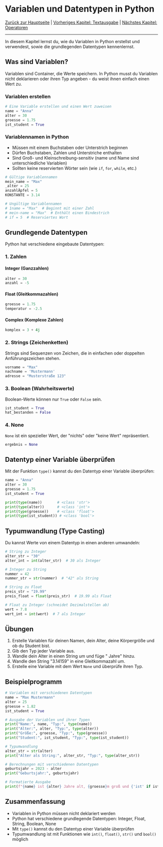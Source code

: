 # Variablen und Datentypen in Python

[Zurück zur Hauptseite](/Projekte/Kapitel_0/Anfang_Lese_Mich.md) | [Vorheriges Kapitel: Textausgabe](/Projekte/1-Textausgabe_InDerKonsole.py) | [Nächstes Kapitel: Operatoren](Operatoren.md)

---

In diesem Kapitel lernst du, wie du Variablen in Python erstellst und verwendest, sowie die grundlegenden Datentypen kennenlernst.

## Was sind Variablen?

Variablen sind Container, die Werte speichern. In Python musst du Variablen nicht deklarieren oder ihren Typ angeben - du weist ihnen einfach einen Wert zu.

### Variablen erstellen

```python
# Eine Variable erstellen und einen Wert zuweisen
name = "Anna"
alter = 30
groesse = 1.75
ist_student = True
```

### Variablennamen in Python

- Müssen mit einem Buchstaben oder Unterstrich beginnen
- Dürfen Buchstaben, Zahlen und Unterstriche enthalten
- Sind Groß- und Kleinschreibung-sensitiv (name und Name sind unterschiedliche Variablen)
- Sollten keine reservierten Wörter sein (wie `if`, `for`, `while`, etc.)

```python
# Gültige Variablennamen
mein_name = "Max"
_alter = 25
anzahlÄpfel = 5
KONSTANTE = 3.14

# Ungültige Variablennamen
# 1name = "Max"  # Beginnt mit einer Zahl
# mein-name = "Max"  # Enthält einen Bindestrich
# if = 5  # Reserviertes Wort
```

## Grundlegende Datentypen

Python hat verschiedene eingebaute Datentypen:

### 1. Zahlen

#### Integer (Ganzzahlen)
```python
alter = 30
anzahl = -5
```

#### Float (Gleitkommazahlen)
```python
groesse = 1.75
temperatur = -2.5
```

#### Complex (Komplexe Zahlen)
```python
komplex = 3 + 4j
```

### 2. Strings (Zeichenketten)

Strings sind Sequenzen von Zeichen, die in einfachen oder doppelten Anführungszeichen stehen.

```python
vorname = "Max"
nachname = 'Mustermann'
adresse = "Musterstraße 123"
```

### 3. Boolean (Wahrheitswerte)

Boolean-Werte können nur `True` oder `False` sein.

```python
ist_student = True
hat_bestanden = False
```

### 4. None

`None` ist ein spezieller Wert, der "nichts" oder "keine Wert" repräsentiert.

```python
ergebnis = None
```

## Datentyp einer Variable überprüfen

Mit der Funktion `type()` kannst du den Datentyp einer Variable überprüfen:

```python
name = "Anna"
alter = 30
groesse = 1.75
ist_student = True

print(type(name))       # <class 'str'>
print(type(alter))      # <class 'int'>
print(type(groesse))    # <class 'float'>
print(type(ist_student)) # <class 'bool'>
```

## Typumwandlung (Type Casting)

Du kannst Werte von einem Datentyp in einen anderen umwandeln:

```python
# String zu Integer
alter_str = "30"
alter_int = int(alter_str)  # 30 als Integer

# Integer zu String
nummer = 42
nummer_str = str(nummer)  # "42" als String

# String zu Float
preis_str = "19.99"
preis_float = float(preis_str)  # 19.99 als Float

# Float zu Integer (schneidet Dezimalstellen ab)
wert = 7.8
wert_int = int(wert)  # 7 als Integer
```

## Übungen

1. Erstelle Variablen für deinen Namen, dein Alter, deine Körpergröße und ob du Student bist.
2. Gib den Typ jeder Variable aus.
3. Wandle dein Alter in einen String um und füge " Jahre" hinzu.
4. Wandle den String "3.14159" in eine Gleitkommazahl um.
5. Erstelle eine Variable mit dem Wert `None` und überprüfe ihren Typ.

## Beispielprogramm

```python
# Variablen mit verschiedenen Datentypen
name = "Max Mustermann"
alter = 25
groesse = 1.82
ist_student = True

# Ausgabe der Variablen und ihrer Typen
print("Name:", name, "Typ:", type(name))
print("Alter:", alter, "Typ:", type(alter))
print("Größe:", groesse, "Typ:", type(groesse))
print("Student:", ist_student, "Typ:", type(ist_student))

# Typumwandlung
alter_str = str(alter)
print("Alter als String:", alter_str, "Typ:", type(alter_str))

# Berechnungen mit verschiedenen Datentypen
geburtsjahr = 2023 - alter
print("Geburtsjahr:", geburtsjahr)

# Formatierte Ausgabe
print(f"{name} ist {alter} Jahre alt, {groesse}m groß und {'ist' if ist_student else 'ist kein'} Student.")
```

## Zusammenfassung

- Variablen in Python müssen nicht deklariert werden
- Python hat verschiedene grundlegende Datentypen: Integer, Float, String, Boolean, None
- Mit `type()` kannst du den Datentyp einer Variable überprüfen
- Typumwandlung ist mit Funktionen wie `int()`, `float()`, `str()` und `bool()` möglich
